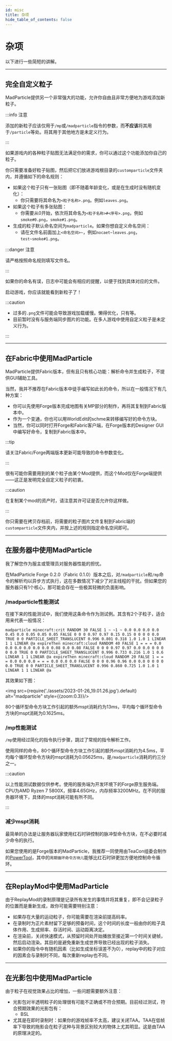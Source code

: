 ```yaml
---
id: misc
title: 杂项
hide_table_of_contents: false
---
```


# 杂项

以下进行一些简短的讲解。

---

## 完全自定义粒子

MadParticle提供另一个非常强大的功能，允许你自由且非常方便地为游戏添加新粒子。

:::info 注意

添加的新粒子应该仅用于`/mp`或`/madparticle`指令的参数，而**不应该**将其用于`/particle`等处。将其用于其他地方是未定义行为。

:::

如果游戏内的各种粒子贴图无法满足你的需求，你可以通过这个功能添加你自己的粒子。

你只需要准备好粒子贴图，然后把它们放进游戏根目录的`customparticle`文件夹内，并遵循如下的命名规则：

- 如果这个粒子只有一张贴图（即不随着年龄变化，或是在生成时没有随机变化）：
    - 你只需要将其命名为`<粒子名称>.png`。例如`leaves.png`。
- 如果这个粒子有多张贴图：
    - 你需要从0开始，依次将其命名为`<粒子名称>#<序号>.png`，例如`smoke#0.png`，`smoke#1.png`。
- 生成的粒子默认命名空间为`madparticle`。如果你想自定义命名空间：
    - 请在文件名前面加上`<命名空间>~`，例如`nocaet~leaves.png`，`test~smoke#1.png`。

:::danger 注意

请严格按照命名规则填写文件名。

:::

如果你的命名有误，日志中可能会有相应的提醒，以便于找到具体对应的文件。

启动游戏，你应该就能看到新粒子了！

:::caution

- 过多的`.png`文件可能会导致游戏加载缓慢。懒得优化，只有等。
- 目前暂时没有与服务端同步图片的功能。在多人游戏中使用自定义粒子是未定义行为。

:::

---

## 在Fabric中使用MadParticle

MadParticle提供Fabric版本，但有且只有核心功能：解析命令并生成粒子，不提供GUI辅助工具。

当然，我并不推荐在Fabric版本中徒手编写如此长的命令，所以在一般情况下有几种方案：

- 你可以先使用Forge版本完成地图有关MP部分的制作，再将其复制到Fabric版本中。
- 作为一个变通，你也可以用WorldEdit的schme来转移编写好的命令方块。
- 当然，你可以同时打开Forge和Fabric客户端，在Forge版本的Designer GUI中编写好命令，复制到Fabric版本中。

:::tip

请关注Fabric/Forge两端版本更新可能导致的命令参数变化。

:::

很有可能你需要用到的某个粒子由某个Mod提供，而这个Mod仅在Forge端提供——这正是发明完全自定义粒子的初衷。

:::caution

在复制某个mod的资产时，请注意其许可证是否允许你这样做。

:::

你只需要在拷贝存档前，将需要的粒子图片文件复制到Fabric端的`customparticle`文件夹内，并按上述的规则指定命名空间即可。

---

## 在服务器中使用MadParticle

我了解您作为服主或管理员对服务器性能的担忧。

在MadParticle Forge 0.2.0（Fabric 0.1.0）版本之后，对`/madparticle`和`/mp`命令的解析均以异步方式执行，这在多数情况下减少了对主线程的干扰。但如果您的服务器只有1个核心，那可能会存在一些极其轻微的负面影响。

### /madparticle性能测试

在接下来的性能测试中，我们使用这条命令作为测试例。其含有2个子粒子，适合用来代表一般情况：

```
madparticle minecraft:crit RANDOM 30 FALSE 1 ~ ~1 ~ 0.0 0.0 0.0 0.0 0.45 0.0 0.05 0.05 0.05 FALSE 0 0 0 0.97 0.97 0.15 0.15 0 0 0 0 0.0 TRUE 0 0 PARTICLE_SHEET_TRANSLUCENT 0.996 0.801 0.318 1.0 1.0 1 LINEAR 1 1 LINEAR @a expireThen minecraft:cloud RANDOM 40 FALSE 1 = = = 0.0 0.0 0.0 0.0 0.0 0.0 0.08 0.0 0.08 FALSE 0 0 0 0.97 0.97 0.0 0.0 0 0 0 0 0.0 TRUE 0 0 PARTICLE_SHEET_TRANSLUCENT 0.996 0.733 0.216 1.0 1 0.6 LINEAR 1 1 LINEAR @a expireThen minecraft:cloud RANDOM 20 FALSE 1 = = = 0.0 0.0 0.0 = = = 0.0 0.0 0.0 FALSE 0 0 0 0.96 0.96 0.0 0.0 0 0 0 0 0.0 TRUE 0 0 PARTICLE_SHEET_TRANSLUCENT 0.996 0.860 0.725 1.0 1.0 1 LINEAR 1 1 LINEAR @a
```

其效果如下图：

<img src={require('./assets/2023-01-26_19.01.26.jpg').default} alt="madparticle" style={{zoom:0.3}}/>

80个循环型命令方块工作引起的额外mspt消耗约为13ms，平均每个循环型命令方块的mspt消耗为0.1625ms。

### /mp性能测试

`/mp`使用经过简化的指令执行步骤，跳过了常规的指令解析工作。

使用同样的命令，80个循环型命令方块工作引起的额外mspt消耗约为4.5ms，平均每个循环型命令方块的mspt消耗为0.05625ms，是`/madparticle`消耗的约三分之一。

:::caution

以上性能测试数据仅供参考。使用的服务端为开发环境下的Forge原生服务端。CPU为AMD Ryzen 7 5800X，频率4.65GHz，内存频率3200MHz。在不同的服务器环境下，具体的mspt消耗可能有所不同。

:::

### 减少mspt消耗

最简单的办法是让服务器玩家使用红石时钟控制的脉冲型命令方块，在不必要时减少命令的执行。

如果您使用的是Forge版本的MadParticle，我推荐一同使用由TeaCon组委会制作的[PowerTool](https://github.com/teaconmc/PowerTool)，其中的`周期循环命令方块儿`能够比红石时钟更加方便地控制命令循环。

---

## 在ReplayMod中使用MadParticle

由于ReplayMod的录制原理是记录所有发生的事情并将其重复，即不会记录粒子的位置而是重新生成，故你可能需要特别注意：

- 如果存在大量的运动粒子，你可能需要在渲染前提高码率。
- 在录制时为正片素材留下足够的预备时间，这个时间的长度一般由你的粒子具体作用、生成频率、存活时间、运动距离决定。
- 在渲染前，关闭快速模式，从预留时间处开始播放至接近第一个时间关键帧，然后启动渲染。其目的是避免重新生成世界导致已经出现的粒子消失。
- 如果你的指令中有随机因素（比如生成坐标误差不为0），replay中的粒子对应的因素会与录制时不同，每次重新replay也不同。

---

## 在光影包中使用MadParticle

由于粒子在视觉效果占比的增加，一些问题需要额外注意：

- 光影包对半透明粒子的处理很有可能不正确或不符合预期。目前经过测试，符合预期效果的光影包有：
    - BSL
- 尤其是在即时录制时：如果你的游戏帧率不太高，建议关闭TAA。TAA在低帧率下导致的拖影会在粒子这种与背景区别较大的物体上尤其明显。这是由TAA的原理决定的。

